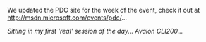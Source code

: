 We updated the PDC site for the week of the event, check it out at <http://msdn.microsoft.com/events/pdc/>...

_Sitting in my first &#8216;real' session of the day... Avalon CLI200..._